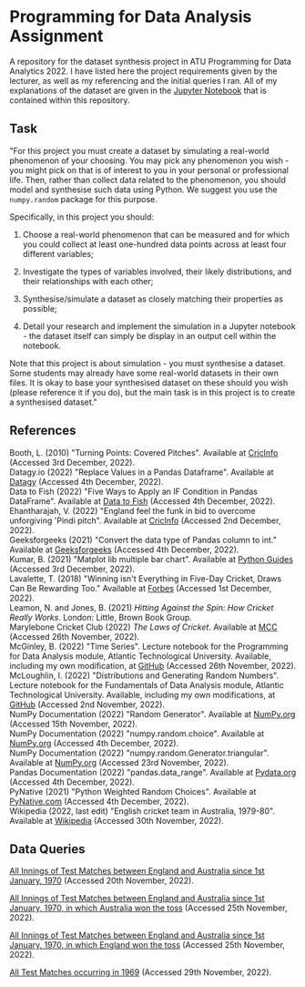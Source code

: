 # Programming for Data Analysis Assignment

A repository for the dataset synthesis project in ATU Programming for Data Analytics 2022. I have listed here the project requirements given by the lecturer, as well as my referencing and the initial queries I ran. All of my explanations of the dataset are given in the [Jupyter Notebook](assignment.ipynb) that is contained within this repository.

## Task

"For this project you must create a dataset by simulating a real-world phenomenon of your choosing. You may pick any phenomenon you wish - you might pick on that is of interest to you in your personal or professional life. Then, rather than collect data related to the phenomenon, you should model and synthesise such data using Python. We suggest you use the `numpy.random` package for this purpose.

Specifically, in this project you should:

1. Choose a real-world phenomenon that can be measured and for which you could collect at least one-hundred data points across at least four different variables;

2. Investigate the types of variables involved, their likely distributions, and their relationships with each other;

3. Synthesise/simulate a dataset as closely matching their properties as possible;

4. Detail your research and implement the simulation in a Jupyter notebook - the dataset itself can simply be display in an output cell within the notebook.

Note that this project is about simulation - you must synthesise a dataset. Some students may already have some real-world datasets in their own files. It is okay to base your synthesised dataset on these should you wish (please reference it if you do), but the main task is in this project is to create a synthesised dataset."

## References

Booth, L. (2010) "Turning Points: Covered Pitches". Available at [CricInfo](https://www.espncricinfo.com/story/cricket-s-turning-points-covered-pitches-461172) (Accessed 3rd December, 2022).
\
Datagy.io (2022) "Replace Values in a Pandas Dataframe". Available at [Datagy](https://datagy.io/pandas-replace-values/) (Accessed 4th December, 2022).
\
Data to Fish (2022) "Five Ways to Apply an IF Condition in Pandas DataFrame". Available at [Data to Fish](https://datatofish.com/if-condition-in-pandas-dataframe/) (Accessed 4th December, 2022).
\
Ehantharajah, V. (2022) "England feel the funk in bid to overcome unforgiving 'Pindi pitch". Available at [CricInfo](https://www.espncricinfo.com/story/pakistan-vs-england-1st-test-rawalpindi-england-feel-the-funk-in-bid-to-overcome-unforgiving-pindi-pitch-1347874) (Accessed 2nd December, 2022).
\
Geeksforgeeks (2021) "Convert the data type of Pandas column to int." Available at [Geeksforgeeks](https://www.geeksforgeeks.org/convert-the-data-type-of-pandas-column-to-int/) (Accessed 4th December, 2022).
\
Kumar, B. (2021) "Matplot lib multiple bar chart". Available at [Python Guides](https://pythonguides.com/matplotlib-multiple-bar-chart/) (Accessed 3rd December, 2022).
\
Lavalette, T. (2018) "Winning isn't Everything in Five-Day Cricket, Draws Can Be Rewarding Too." Available at [Forbes](https://www.forbes.com/sites/tristanlavalette/2018/10/13/winning-isnt-everything-in-five-day-cricket-draws-can-be-rewarding-too/?sh=32a7340c71e9) (Accessed 1st December, 2022).
\
Leamon, N. and Jones, B. (2021) _Hitting Against the Spin: How Cricket Really Works_. London: Little, Brown Book Group.
\
Marylebone Cricket Club (2022) _The Laws of Cricket_. Available at [MCC](https://www.lords.org/mcc/the-laws-of-cricket/) (Accessed 26th November, 2022).
\
McGinley, B. (2022) "Time Series". Lecture notebook for the Programming for Data Analysis module, Atlantic Technological University. Available, including my own modification, at [GitHub](https://github.com/kiehozero/atu-progda2022/tree/main/week7-time-series) (Accessed 26th November, 2022).
\
McLoughlin, I. (2022) "Distributions and Generating Random Numbers". Lecture notebook for the Fundamentals of Data Analysis module, Atlantic Technological University. Available, including my own modifications, at [GitHub](https://github.com/kiehozero/atu-fundda2022/tree/main/materials/week5) (Accessed 2nd November, 2022).
\
NumPy Documentation (2022) "Random Generator". Available at [NumPy.org](https://numpy.org/doc/stable/reference/random/generator.html) (Accessed 15th November, 2022).
\
NumPy Documentation (2022) "numpy.random.choice". Available at [NumPy.org](https://numpy.org/doc/stable/reference/random/generated/numpy.random.choice.html) (Accessed 4th December, 2022).
\
NumPy Documentation (2022) "numpy.random.Generator.triangular". Available at [NumPy.org](https://numpy.org/doc/stable/reference/random/generated/numpy.random.Generator.triangular.html) (Accessed 23rd November, 2022).
\
Pandas Documentation (2022) "pandas.data_range". Available at [Pydata.org](https://pandas.pydata.org/pandas-docs/stable/reference/api/pandas.date_range.html) (Accessed 4th December, 2022).
\
PyNative (2021) "Python Weighted Random Choices". Available at [PyNative.com](https://pynative.com/python-weighted-random-choices-with-probability/) (Accessed 4th December, 2022).
\
Wikipedia (2022, last edit) "English cricket team in Australia, 1979-80". Available at [Wikipedia](https://en.wikipedia.org/wiki/English_cricket_team_in_Australia_in_1979%E2%80%9380) (Accessed 30th November, 2022).

## Data Queries

[All Innings of Test Matches between England and Australia since 1st January, 1970](https://stats.espncricinfo.com/ci/engine/stats/index.html?class=1;filter=advanced;host=1;host=2;opposition=1;opposition=2;orderby=start;size=200;spanmin1=1+Jan+1970;spanval1=span;team=1;team=2;template=results;tournament_type=2;type=team;view=innings) (Accessed 20th November, 2022).

[All Innings of Test Matches between England and Australia since 1st January, 1970, in which Australia won the toss](https://stats.espncricinfo.com/ci/engine/stats/index.html?class=1;filter=advanced;host=1;host=2;opposition=1;orderby=start;size=200;spanmin1=1+Jan+1970;spanval1=span;team=2;template=results;toss=1;tournament_type=2;type=team;view=innings) (Accessed 25th November, 2022).

[All Innings of Test Matches between England and Australia since 1st January, 1970, in which England won the toss](https://stats.espncricinfo.com/ci/engine/stats/index.html?class=1;filter=advanced;host=1;host=2;opposition=2;orderby=start;size=200;spanmin1=1+Jan+1970;spanval1=span;team=1;template=results;toss=1;tournament_type=2;type=team;view=innings) (Accessed 25th November, 2022).

[All Test Matches occurring in 1969](https://stats.espncricinfo.com/ci/engine/records/team/match_results.html?class=1;id=1969;type=year) (Accessed 29th November, 2022).
